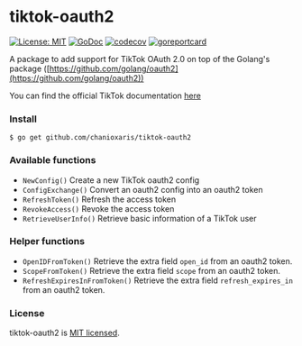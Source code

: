 # tiktok-oauth2
[![License: MIT](https://img.shields.io/badge/License-MIT-yellow.svg)](https://raw.githubusercontent.com/chanioxaris/tiktok-oauth2/master/LICENSE)
[![GoDoc](https://godoc.org/github.com/chanioxaris/json-server?status.svg)](https://pkg.go.dev/github.com/chanioxaris/tiktok-oauth2)
[![codecov](https://codecov.io/gh/chanioxaris/tiktok-oauth2/branch/master/graph/badge.svg?token=FcdhuSfrfA)](https://codecov.io/gh/chanioxaris/tiktok-oauth2)
[![goreportcard](https://goreportcard.com/badge/github.com/chanioxaris/json-server)](https://goreportcard.com/report/github.com/chanioxaris/tiktok-oauth2)

A package to add support for TikTok OAuth 2.0 on top of the Golang's package ([https://github.com/golang/oauth2](https://github.com/golang/oauth2))

You can find the official TikTok documentation [here](https://developers.tiktok.com/doc)

### Install 
`$ go get github.com/chanioxaris/tiktok-oauth2`

### Available functions
- `NewConfig()` Create a new TikTok oauth2 config
- `ConfigExchange()` Convert an oauth2 config into an oauth2 token
- `RefreshToken()` Refresh the access token
- `RevokeAccess()` Revoke the access token
- `RetrieveUserInfo()` Retrieve basic information of a TikTok user

### Helper functions
- `OpenIDFromToken()` Retrieve the extra field `open_id` from an oauth2 token.
- `ScopeFromToken()` Retrieve the extra field `scope` from an oauth2 token.
- `RefreshExpiresInFromToken()` Retrieve the extra field `refresh_expires_in` from an oauth2 token.

### License
tiktok-oauth2 is [MIT licensed](LICENSE).